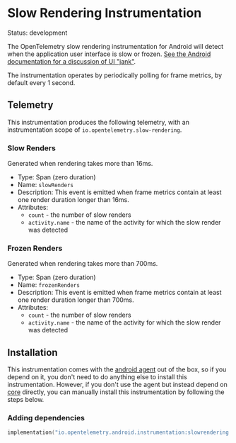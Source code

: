 
# Slow Rendering Instrumentation

Status: development

The OpenTelemetry slow rendering instrumentation for Android will detect when
the application user interface is slow or frozen.
[See the Android documentation for a discussion of UI "jank"](https://developer.android.com/studio/profile/jank-detection).

The instrumentation operates by periodically polling for frame metrics, by default
every 1 second.

## Telemetry

This instrumentation produces the following telemetry, with an instrumentation
scope of `io.opentelemetry.slow-rendering`.

### Slow Renders

Generated when rendering takes more than 16ms.

* Type: Span (zero duration)
* Name: `slowRenders`
* Description: This event is emitted when frame metrics contain at least
  one render duration longer than 16ms.
* Attributes:
  * `count` - the number of slow renders
  * `activity.name` - the name of the activity for which the slow render was detected

### Frozen Renders

Generated when rendering takes more than 700ms.

* Type: Span (zero duration)
* Name: `frozenRenders`
* Description: This event is emitted when frame metrics contain at least
  one render duration longer than 700ms.
* Attributes:
    * `count` - the number of slow renders
    * `activity.name` - the name of the activity for which the slow render was detected

## Installation

This instrumentation comes with the [android agent](../../android-agent) out of the box, so
if you depend on it, you don't need to do anything else to install this instrumentation.
However, if you don't use the agent but instead depend on [core](../../core) directly, you can
manually install this instrumentation by following the steps below.

### Adding dependencies

```kotlin
implementation("io.opentelemetry.android.instrumentation:slowrendering:0.15.0-alpha")
```
